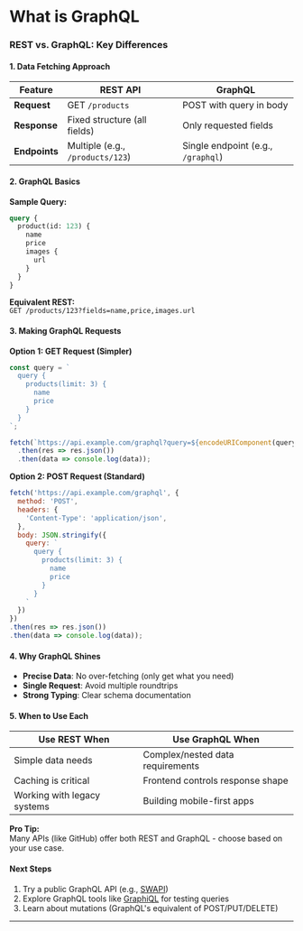 # What is GraphQL

### **REST vs. GraphQL: Key Differences**

#### **1. Data Fetching Approach**
| Feature        | REST API                          | GraphQL                          |
|----------------|-----------------------------------|----------------------------------|
| **Request**    | GET `/products`                   | POST with query in body          |
| **Response**   | Fixed structure (all fields)      | Only requested fields            |
| **Endpoints**  | Multiple (e.g., `/products/123`)  | Single endpoint (e.g., `/graphql`) |

#### **2. GraphQL Basics**
**Sample Query:**
```graphql
query {
  product(id: 123) {
    name
    price
    images {
      url
    }
  }
}
```
**Equivalent REST:**  
`GET /products/123?fields=name,price,images.url`

#### **3. Making GraphQL Requests**
**Option 1: GET Request (Simpler)**
```javascript
const query = `
  query {
    products(limit: 3) {
      name
      price
    }
  }
`;

fetch(`https://api.example.com/graphql?query=${encodeURIComponent(query)}`)
  .then(res => res.json())
  .then(data => console.log(data));
```

**Option 2: POST Request (Standard)**
```javascript
fetch('https://api.example.com/graphql', {
  method: 'POST',
  headers: {
    'Content-Type': 'application/json',
  },
  body: JSON.stringify({
    query: `
      query {
        products(limit: 3) {
          name
          price
        }
      }
    `
  })
})
.then(res => res.json())
.then(data => console.log(data));
```

#### **4. Why GraphQL Shines**
- **Precise Data**: No over-fetching (only get what you need)
- **Single Request**: Avoid multiple roundtrips
- **Strong Typing**: Clear schema documentation

#### **5. When to Use Each**
| **Use REST When**               | **Use GraphQL When**               |
|----------------------------------|------------------------------------|
| Simple data needs                | Complex/nested data requirements  |
| Caching is critical             | Frontend controls response shape  |
| Working with legacy systems     | Building mobile-first apps        |

**Pro Tip:**  
Many APIs (like GitHub) offer both REST and GraphQL - choose based on your use case.

#### **Next Steps**
1. Try a public GraphQL API (e.g., [SWAPI](https://graphql.org/swapi-graphql))
2. Explore GraphQL tools like [GraphiQL](https://github.com/graphql/graphiql) for testing queries
3. Learn about mutations (GraphQL's equivalent of POST/PUT/DELETE)



---
